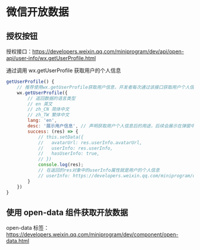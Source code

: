 # 微信开放数据

## 授权按钮
授权接口：https://developers.weixin.qq.com/miniprogram/dev/api/open-api/user-info/wx.getUserProfile.html

通过调用 wx.getUserProfile 获取用户的个人信息

```js
getUserProfile() {
    // 推荐使用wx.getUserProfile获取用户信息，开发者每次通过该接口获取用户个人信息均需用户确认，开发者妥善保管用户快速填写的头像昵称，避免重复弹窗
    wx.getUserProfile({
        // 返回数据的语言类型
        // en 英文
        // zh_CN 简体中文
        // zh_TW 繁体中文
        lang: 'en', 
        desc: '展示用户信息', // 声明获取用户个人信息后的用途，后续会展示在弹窗中，请谨慎填写
        success: (res) => {
            // this.setData({
            //   avatarUrl: res.userInfo.avatarUrl,
            //   userInfo: res.userInfo,
            //   hasUserInfo: true,
            // })
            console.log(res);
            // 在返回的res对象中的userInfo属性就是用户的个人信息
            // userInfo: https://developers.weixin.qq.com/miniprogram/dev/api/open-api/user-info/UserInfo.html
        }
    })
}
```

## 使用 open-data 组件获取开放数据
open-data 标签：https://developers.weixin.qq.com/miniprogram/dev/component/open-data.html